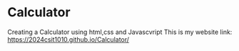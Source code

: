 # Calculator
Creating a Calculator using html,css and Javascvript
This is my website link: https://2024csit1010.github.io/Calculator/
